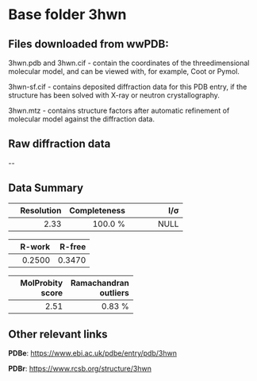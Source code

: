 # Base folder 3hwn

## Files downloaded from wwPDB:

3hwn.pdb and 3hwn.cif - contain the coordinates of the threedimensional molecular model, and can be viewed with, for example, Coot or Pymol.

3hwn-sf.cif - contains deposited diffraction data for this PDB entry, if the structure has been solved with X-ray or neutron crystallography.

3hwn.mtz - contains structure factors after automatic refinement of molecular model against the diffraction data.

## Raw diffraction data

--<br> 

## Data Summary
|   | Resolution | Completeness| I/$\boldsymbol{\sigma}$ |
|---|-------------:|----------------:|--------------:|
|   |2.33|100.0 %|<img width=50/>NULL |

|   | **R-work**| **R-free**   
|---|-------------:|----------------:|           
||0.2500|0.3470|

|   |**MolProbity<br>score**| **Ramachandran<br>outliers** 
|---|-------------:|----------------:|
||2.51|0.83 %|

## Other relevant links 
**PDBe**:  https://www.ebi.ac.uk/pdbe/entry/pdb/3hwn
 
**PDBr**: https://www.rcsb.org/structure/3hwn 

